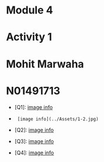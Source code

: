 # Module 4
# Activity 1
# Mohit Marwaha
# N01491713

- [Q1]:  [image info](../Assets/1-1.jpg)

-      [image info](../Assets/1-2.jpg)

- [Q2]:  [image info](../Assets/1-22.jpg)

- [Q3]:  [image info](../Assets/3.jpg)

- [Q4]:  [image info](../Assets/4.jpg)




